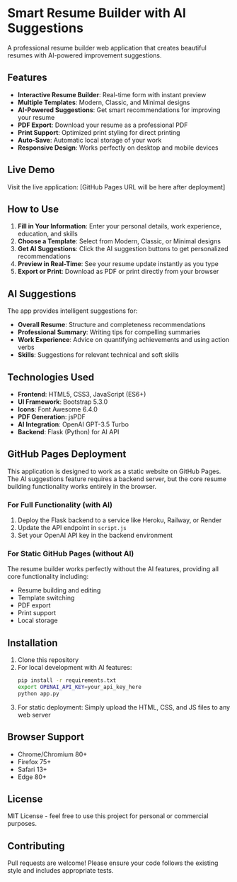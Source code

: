 # Smart Resume Builder with AI Suggestions

A professional resume builder web application that creates beautiful resumes with AI-powered improvement suggestions.

## Features

- **Interactive Resume Builder**: Real-time form with instant preview
- **Multiple Templates**: Modern, Classic, and Minimal designs
- **AI-Powered Suggestions**: Get smart recommendations for improving your resume
- **PDF Export**: Download your resume as a professional PDF
- **Print Support**: Optimized print styling for direct printing
- **Auto-Save**: Automatic local storage of your work
- **Responsive Design**: Works perfectly on desktop and mobile devices

## Live Demo

Visit the live application: [GitHub Pages URL will be here after deployment]

## How to Use

1. **Fill in Your Information**: Enter your personal details, work experience, education, and skills
2. **Choose a Template**: Select from Modern, Classic, or Minimal designs
3. **Get AI Suggestions**: Click the AI suggestion buttons to get personalized recommendations
4. **Preview in Real-Time**: See your resume update instantly as you type
5. **Export or Print**: Download as PDF or print directly from your browser

## AI Suggestions

The app provides intelligent suggestions for:
- **Overall Resume**: Structure and completeness recommendations
- **Professional Summary**: Writing tips for compelling summaries
- **Work Experience**: Advice on quantifying achievements and using action verbs
- **Skills**: Suggestions for relevant technical and soft skills

## Technologies Used

- **Frontend**: HTML5, CSS3, JavaScript (ES6+)
- **UI Framework**: Bootstrap 5.3.0
- **Icons**: Font Awesome 6.4.0
- **PDF Generation**: jsPDF
- **AI Integration**: OpenAI GPT-3.5 Turbo
- **Backend**: Flask (Python) for AI API

## GitHub Pages Deployment

This application is designed to work as a static website on GitHub Pages. The AI suggestions feature requires a backend server, but the core resume building functionality works entirely in the browser.

### For Full Functionality (with AI)
1. Deploy the Flask backend to a service like Heroku, Railway, or Render
2. Update the API endpoint in `script.js`
3. Set your OpenAI API key in the backend environment

### For Static GitHub Pages (without AI)
The resume builder works perfectly without the AI features, providing all core functionality including:
- Resume building and editing
- Template switching
- PDF export
- Print support
- Local storage

## Installation

1. Clone this repository
2. For local development with AI features:
   ```bash
   pip install -r requirements.txt
   export OPENAI_API_KEY=your_api_key_here
   python app.py
   ```
3. For static deployment: Simply upload the HTML, CSS, and JS files to any web server

## Browser Support

- Chrome/Chromium 80+
- Firefox 75+
- Safari 13+
- Edge 80+

## License

MIT License - feel free to use this project for personal or commercial purposes.

## Contributing

Pull requests are welcome! Please ensure your code follows the existing style and includes appropriate tests.